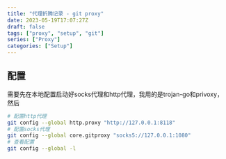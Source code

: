 ```yaml
---
title: "代理折腾记录 - git proxy"
date: 2023-05-19T17:07:27Z
draft: false
tags: ["proxy", "setup", "git"]
series: ["Proxy"]
categories: ["Setup"]
---
```


## 配置
需要先在本地配置启动好socks代理和http代理，我用的是trojan-go和privoxy，然后
```bash
# 配置http代理
git config --global http.proxy "http://127.0.0.1:8118"
# 配置socks代理
git config --global core.gitproxy "socks5://127.0.0.1:1080"
# 查看配置
git config --global -l 
```
